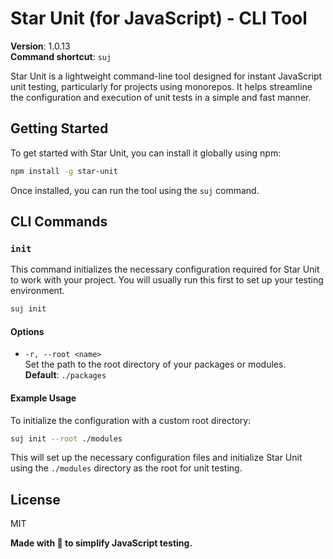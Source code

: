 # Star Unit (for JavaScript) - CLI Tool

**Version**: 1.0.13  
**Command shortcut**: `suj`

Star Unit is a lightweight command-line tool designed for instant JavaScript unit testing, particularly for projects using monorepos. It helps streamline the configuration and execution of unit tests in a simple and fast manner.

## Getting Started

To get started with Star Unit, you can install it globally using npm:

```bash
npm install -g star-unit
```

Once installed, you can run the tool using the `suj` command.

## CLI Commands

### `init`

This command initializes the necessary configuration required for Star Unit to work with your project. You will usually run this first to set up your testing environment.

```bash
suj init
```

#### Options

- `-r, --root <name>`  
  Set the path to the root directory of your packages or modules.  
  **Default**: `./packages`

#### Example Usage

To initialize the configuration with a custom root directory:

```bash
suj init --root ./modules
```

This will set up the necessary configuration files and initialize Star Unit using the `./modules` directory as the root for unit testing.

## License

MIT

**Made with 💛 to simplify JavaScript testing.**
